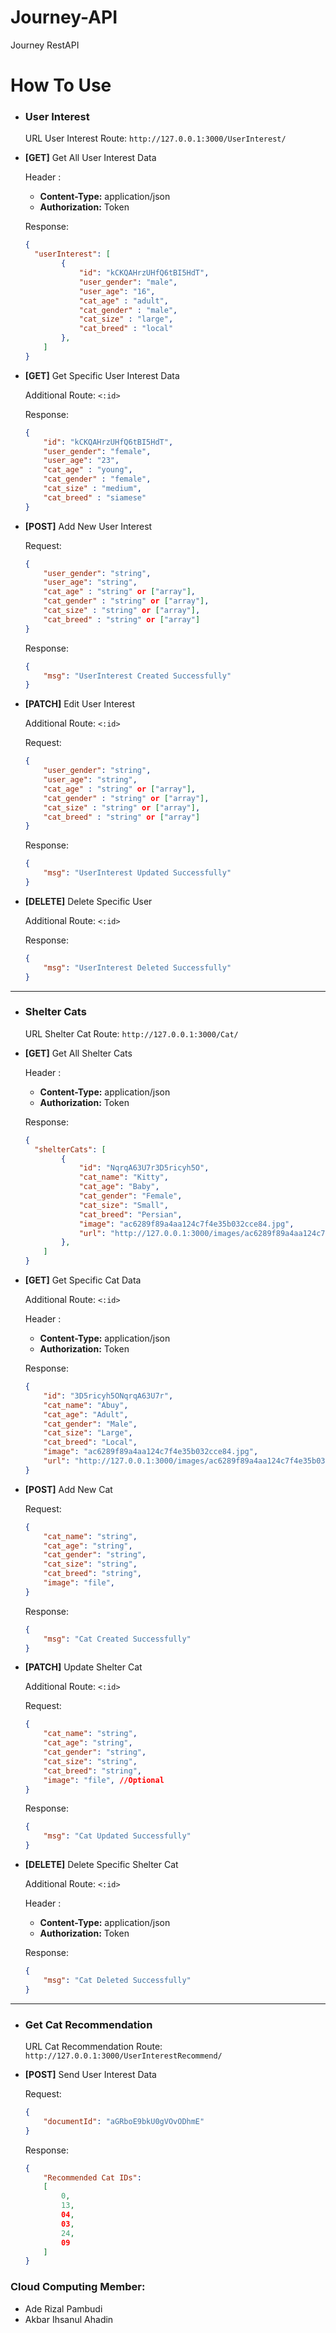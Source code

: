 # Journey-API
Journey RestAPI



# How To Use

* ### User Interest ###
  URL User Interest Route: `http://127.0.0.1:3000/UserInterest/`


* **[GET]** Get All User Interest Data

  Header :
    * **Content-Type:** application/json
    * **Authorization:** Token
    
    Response:
    ```json
    {
      "userInterest": [
            {
                "id": "kCKQAHrzUHfQ6tBI5HdT",
                "user_gender": "male",
                "user_age": "16",
                "cat_age" : "adult",
                "cat_gender" : "male",
                "cat_size" : "large",
                "cat_breed" : "local"
            },
        ]
    }
    ```

* **[GET]** Get Specific User Interest Data
  
    Additional Route: `<:id>`

    Response:
    ```json
    {
        "id": "kCKQAHrzUHfQ6tBI5HdT",
        "user_gender": "female",
        "user_age": "23",
        "cat_age" : "young",
        "cat_gender" : "female",
        "cat_size" : "medium",
        "cat_breed" : "siamese"
    }
    ```

* **[POST]** Add New User Interest

    Request: 
    ```json
    {
        "user_gender": "string",
        "user_age": "string",
        "cat_age" : "string" or ["array"],
        "cat_gender" : "string" or ["array"],
        "cat_size" : "string" or ["array"],
        "cat_breed" : "string" or ["array"]
    }
    ```
    Response:
    ```json
    {
        "msg": "UserInterest Created Successfully"
    }
    ```

* **[PATCH]** Edit User Interest

    Additional Route: `<:id>`
  
    Request:
    ```json
    {
        "user_gender": "string",
        "user_age": "string",
        "cat_age" : "string" or ["array"],
        "cat_gender" : "string" or ["array"],
        "cat_size" : "string" or ["array"],
        "cat_breed" : "string" or ["array"]
    }
    ```
    Response:
    ```json
    {
        "msg": "UserInterest Updated Successfully"
    }
    ```
* **[DELETE]** Delete Specific User
  
    Additional Route: `<:id>`
    
    Response:

    ```json
    {
        "msg": "UserInterest Deleted Successfully"
    }
    ```


---
* ### Shelter Cats ###
  URL Shelter Cat Route: `http://127.0.0.1:3000/Cat/`

* **[GET]** Get All Shelter Cats

  Header :
    * **Content-Type:** application/json
    * **Authorization:** Token

    Response:
    ```json
    {
      "shelterCats": [
            {
                "id": "NqrqA63U7r3D5ricyh5O",
                "cat_name": "Kitty",
                "cat_age": "Baby",
                "cat_gender": "Female",
                "cat_size": "Small",
                "cat_breed": "Persian",
                "image": "ac6289f89a4aa124c7f4e35b032cce84.jpg",
                "url": "http://127.0.0.1:3000/images/ac6289f89a4aa124c7f4e35b032cce84.jpg"
            },
        ]
    }
    ```

* **[GET]** Get Specific Cat Data
  
    Additional Route: `<:id>`

    Header :
    * **Content-Type:** application/json
    * **Authorization:** Token
    
    Response:
    ```json
    {
        "id": "3D5ricyh5ONqrqA63U7r",
        "cat_name": "Abuy",
        "cat_age": "Adult",
        "cat_gender": "Male",
        "cat_size": "Large",
        "cat_breed": "Local",
        "image": "ac6289f89a4aa124c7f4e35b032cce84.jpg",
        "url": "http://127.0.0.1:3000/images/ac6289f89a4aa124c7f4e35b032cce84.jpg"
    }
    ```

* **[POST]** Add New Cat 

    Request: 
    ```json
    {
        "cat_name": "string",
        "cat_age": "string",
        "cat_gender": "string",
        "cat_size": "string",
        "cat_breed": "string",
        "image": "file",
    }
    ```
    Response:
    ```json
    {
        "msg": "Cat Created Successfully"
    }
    ```

* **[PATCH]** Update Shelter Cat

    Additional Route: `<:id>`
  
    Request:
    ```json
    {
        "cat_name": "string",
        "cat_age": "string",
        "cat_gender": "string",
        "cat_size": "string",
        "cat_breed": "string",
        "image": "file", //Optional
    }
    ```
    Response:
    ```json
    {
        "msg": "Cat Updated Successfully"
    }
    ```

* **[DELETE]** Delete Specific Shelter Cat
  
    Additional Route: `<:id>`

    Header :
    * **Content-Type:** application/json
    * **Authorization:** Token

    Response:

    ```json
    {
        "msg": "Cat Deleted Successfully"
    }
    ```


---
* ### Get Cat Recommendation ###
  URL Cat Recommendation Route: `http://127.0.0.1:3000/UserInterestRecommend/`

* **[POST]** Send User Interest Data 

    Request: 
    ```json
    {
        "documentId": "aGRboE9bkU0gVOvODhmE"
    }
    ```
    Response:
    ```json
    {
        "Recommended Cat IDs":
        [
            0,
            13,
            04,
            03,
            24,
            09
        ]
    }
    ```


### Cloud Computing Member:
- Ade Rizal Pambudi
- Akbar Ihsanul Ahadin
